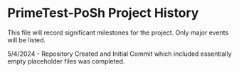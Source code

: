 # PrimeTest-PoSh Project History

This file will record significant milestones for the project.   Only major events will be listed.

5/4/2024 - Repository Created and Initial Commit which included essentially empty placeholder files was completed.